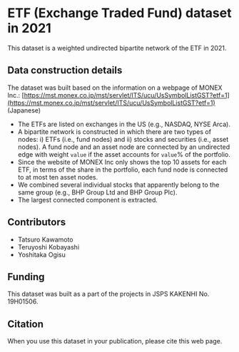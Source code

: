 # ETF (Exchange Traded Fund) dataset in 2021

This dataset is a weighted undirected bipartite network of the ETF in 2021. 


## Data construction details
The dataset was built based on the information on a webpage of MONEX Inc.: 
[https://mst.monex.co.jp/mst/servlet/ITS/ucu/UsSymbolListGST?etf=1](https://mst.monex.co.jp/mst/servlet/ITS/ucu/UsSymbolListGST?etf=1) (Japanese)

- The ETFs are listed on exchanges in the US (e.g., NASDAQ, NYSE Arca). 
- A bipartite network is constructed in which there are two types of nodes: i) ETFs (i.e., fund nodes) and ii) stocks and securities (i.e., asset nodes). A fund node and an asset node are connected by an undirected edge with weight `value` if the asset accounts for `value`% of the portfolio.
- Since the website of MONEX Inc only shows the top 10 assets for each ETF, in terms of the share in the portfolio, each fund node is connected to at most ten asset nodes. 
- We combined several individual stocks that apparently belong to the same group (e.g., BHP Group Ltd and BHP Group Plc). 
- The largest connected component is extracted.

## Contributors
- Tatsuro Kawamoto
- Teruyoshi Kobayashi
- Yoshitaka Ogisu

## Funding
This dataset was built as a part of the projects in JSPS KAKENHI No. 19H01506.

## Citation
When you use this dataset in your publication, please cite this web page.

